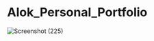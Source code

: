 # Alok_Personal_Portfolio
![Screenshot (225)](https://user-images.githubusercontent.com/106934852/187086842-bf6a4138-1c6f-4f6d-ab51-2b9d3ddeab50.png)

